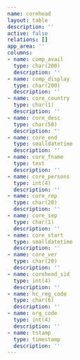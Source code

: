 ```yaml
---
name: corehead
layout: table
description: ''
active: false
relations: []
app_area: ''
columns:
- name: comp_avail
  type: char(200)
  description: ''
- name: comp_display
  type: char(200)
  description: ''
- name: core_country
  type: char(1)
  description: ''
- name: core_desc
  type: char(50)
  description: ''
- name: core_end
  type: smalldatetime
  description: ''
- name: core_fname
  type: text
  description: ''
- name: core_persons
  type: int(4)
  description: ''
- name: core_rep
  type: char(20)
  description: ''
- name: core_sep
  type: char(1)
  description: ''
- name: core_start
  type: smalldatetime
  description: ''
- name: core_ver
  type: char(20)
  description: ''
- name: corehead_sid
  type: int(4)
  description: ''
- name: hc_reg_code
  type: char(6)
  description: ''
- name: org_code
  type: int(4)
  description: ''
- name: tstamp
  type: timestamp
  description: ''
---
```


